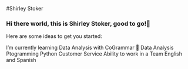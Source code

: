 #Shirley Stoker
### Hi there world, this is Shirley Stoker, good to go!👋


Here are some ideas to get you started:

I’m currently learning Data Analysis with CoGrammar
🐝 Data Analysis
Ptogramming
Python
Customer Service
Ability to work in a Team
English and Spanish
